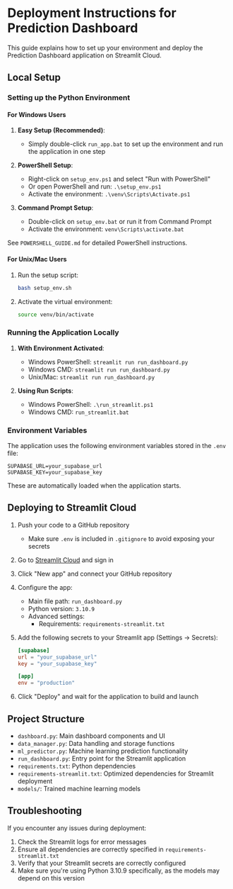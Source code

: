 # Deployment Instructions for Prediction Dashboard

This guide explains how to set up your environment and deploy the Prediction Dashboard application on Streamlit Cloud.

## Local Setup

### Setting up the Python Environment

#### For Windows Users

1. **Easy Setup (Recommended)**:
   - Simply double-click `run_app.bat` to set up the environment and run the application in one step

2. **PowerShell Setup**:
   - Right-click on `setup_env.ps1` and select "Run with PowerShell"
   - Or open PowerShell and run: `.\setup_env.ps1`
   - Activate the environment: `.\venv\Scripts\Activate.ps1`

3. **Command Prompt Setup**:
   - Double-click on `setup_env.bat` or run it from Command Prompt
   - Activate the environment: `venv\Scripts\activate.bat`

See `POWERSHELL_GUIDE.md` for detailed PowerShell instructions.

#### For Unix/Mac Users

1. Run the setup script:
   ```bash
   bash setup_env.sh
   ```

2. Activate the virtual environment:
   ```bash
   source venv/bin/activate
   ```

### Running the Application Locally

1. **With Environment Activated**:
   - Windows PowerShell: `streamlit run run_dashboard.py`
   - Windows CMD: `streamlit run run_dashboard.py`
   - Unix/Mac: `streamlit run run_dashboard.py`

2. **Using Run Scripts**:
   - Windows PowerShell: `.\run_streamlit.ps1`
   - Windows CMD: `run_streamlit.bat`

### Environment Variables

The application uses the following environment variables stored in the `.env` file:

```
SUPABASE_URL=your_supabase_url
SUPABASE_KEY=your_supabase_key
```

These are automatically loaded when the application starts.

## Deploying to Streamlit Cloud

1. Push your code to a GitHub repository
   - Make sure `.env` is included in `.gitignore` to avoid exposing your secrets

2. Go to [Streamlit Cloud](https://streamlit.io/cloud) and sign in

3. Click "New app" and connect your GitHub repository

4. Configure the app:
   - Main file path: `run_dashboard.py`
   - Python version: `3.10.9`
   - Advanced settings:
     - Requirements: `requirements-streamlit.txt`

5. Add the following secrets to your Streamlit app (Settings → Secrets):
   ```toml
   [supabase]
   url = "your_supabase_url"
   key = "your_supabase_key"
   
   [app]
   env = "production"
   ```

6. Click "Deploy" and wait for the application to build and launch

## Project Structure

- `dashboard.py`: Main dashboard components and UI
- `data_manager.py`: Data handling and storage functions
- `ml_predictor.py`: Machine learning prediction functionality
- `run_dashboard.py`: Entry point for the Streamlit application
- `requirements.txt`: Python dependencies
- `requirements-streamlit.txt`: Optimized dependencies for Streamlit deployment
- `models/`: Trained machine learning models

## Troubleshooting

If you encounter any issues during deployment:

1. Check the Streamlit logs for error messages
2. Ensure all dependencies are correctly specified in `requirements-streamlit.txt`
3. Verify that your Streamlit secrets are correctly configured
4. Make sure you're using Python 3.10.9 specifically, as the models may depend on this version
